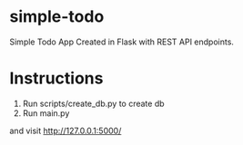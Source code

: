 # simple-todo
Simple Todo App Created in Flask with REST API endpoints.


# Instructions

1. Run scripts/create_db.py to create db
2. Run main.py

and visit http://127.0.0.1:5000/
